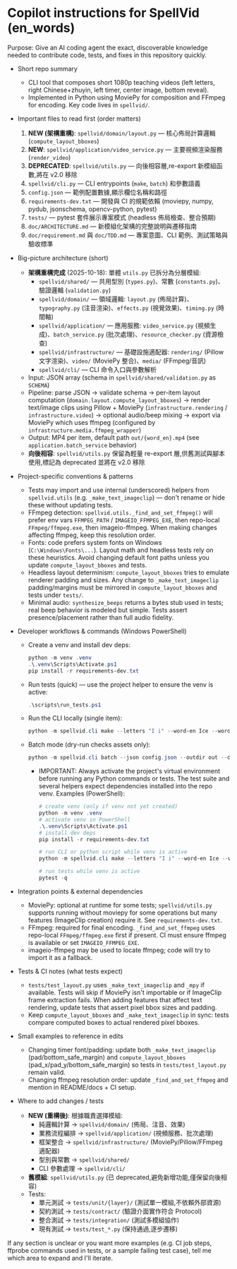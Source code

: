 <!-- .github/copilot-instructions.md -->
# Copilot instructions for SpellVid (en_words)

Purpose: Give an AI coding agent the exact, discoverable knowledge needed to contribute code, tests, and fixes in this repository quickly.

- Short repo summary
  - CLI tool that composes short 1080p teaching videos (left letters, right Chinese+zhuyin, left timer, center image, bottom reveal).
  - Implemented in Python using MoviePy for composition and FFmpeg for encoding. Key code lives in `spellvid/`.

- Important files to read first (order matters)
  1. **NEW (架構重構)**: `spellvid/domain/layout.py` — 核心佈局計算邏輯 (`compute_layout_bboxes`)
  2. **NEW**: `spellvid/application/video_service.py` — 主要視頻渲染服務 (`render_video`)
  3. **DEPRECATED**: `spellvid/utils.py` — 向後相容層,re-export 新模組函數,將在 v2.0 移除
  4. `spellvid/cli.py` — CLI entrypoints (`make`, `batch`) 和參數語義
  5. `config.json` — 範例配置數據,顯示欄位名稱和路徑
  6. `requirements-dev.txt` — 開發與 CI 的規範依賴 (moviepy, numpy, pydub, jsonschema, opencv-python, pytest)
  7. `tests/` — pytest 套件展示專案模式 (headless 佈局檢查、整合預期)
  8. `doc/ARCHITECTURE.md` — 新模組化架構的完整說明與遷移指南
  9. `doc/requirement.md` 與 `doc/TDD.md` — 專案意圖、CLI 範例、測試策略與驗收標準

- Big-picture architecture (short)
  - **架構重構完成** (2025-10-18): 單體 `utils.py` 已拆分為分層模組:
    - `spellvid/shared/` — 共用型別 (`types.py`)、常數 (`constants.py`)、驗證邏輯 (`validation.py`)
    - `spellvid/domain/` — 領域邏輯: `layout.py` (佈局計算)、`typography.py` (注音渲染)、`effects.py` (視覺效果)、`timing.py` (時間軸)
    - `spellvid/application/` — 應用服務: `video_service.py` (視頻生成)、`batch_service.py` (批次處理)、`resource_checker.py` (資源檢查)
    - `spellvid/infrastructure/` — 基礎設施適配器: `rendering/` (Pillow 文字渲染)、`video/` (MoviePy 整合)、`media/` (FFmpeg/音訊)
    - `spellvid/cli/` — CLI 命令入口與參數解析
  - Input: JSON array (schema in `spellvid/shared/validation.py` as `SCHEMA`)
  - Pipeline: parse JSON → validate schema → per-item layout computation (`domain.layout.compute_layout_bboxes`) → render text/image clips using Pillow + MoviePy (`infrastructure.rendering` / `infrastructure.video`) → optional audio/beep mixing → export via MoviePy which uses ffmpeg (configured by `infrastructure.media.ffmpeg_wrapper`)
  - Output: MP4 per item, default path `out/{word_en}.mp4` (see `application.batch_service` behavior)
  - **向後相容**: `spellvid/utils.py` 保留為輕量 re-export 層,供舊測試與腳本使用,標記為 deprecated 並將在 v2.0 移除

- Project-specific conventions & patterns
  - Tests may import and use internal (underscored) helpers from `spellvid.utils` (e.g. `_make_text_imageclip`) — don't rename or hide these without updating tests.
  - FFmpeg detection: `spellvid.utils._find_and_set_ffmpeg()` will prefer env vars `FFMPEG_PATH` / `IMAGEIO_FFMPEG_EXE`, then repo-local `FFmpeg/ffmpeg.exe`, then imageio-ffmpeg. When making changes affecting ffmpeg, keep this resolution order.
  - Fonts: code prefers system fonts on Windows (`C:\Windows\Fonts\...`). Layout math and headless tests rely on these heuristics. Avoid changing default font paths unless you update `compute_layout_bboxes` and tests.
  - Headless layout determinism: `compute_layout_bboxes` tries to emulate renderer padding and sizes. Any change to `_make_text_imageclip` padding/margins must be mirrored in `compute_layout_bboxes` and tests under `tests/`.
  - Minimal audio: `synthesize_beeps` returns a bytes stub used in tests; real beep behavior is modeled but simple. Tests assert presence/placement rather than full audio fidelity.

- Developer workflows & commands (Windows PowerShell)
  - Create a venv and install dev deps:

    ```powershell
    python -m venv .venv
    .\.venv\Scripts\Activate.ps1
    pip install -r requirements-dev.txt
    ```

  - Run tests (quick) — use the project helper to ensure the venv is active:

    ```powershell
    .\scripts\run_tests.ps1
    ```

  - Run the CLI locally (single item):

    ```powershell
    python -m spellvid.cli make --letters "I i" --word-en Ice --word-zh 冰 --image assets/ice.png --music assets/ice.mp3 --out out/Ice.mp4 --dry-run
    ```

  - Batch mode (dry-run checks assets only):

    ```powershell
    python -m spellvid.cli batch --json config.json --outdir out --dry-run
    ```

    - IMPORTANT: Always activate the project's virtual environment before running any Python commands or tests.
      The test suite and several helpers expect dependencies installed into the repo venv. Examples (PowerShell):

      ```powershell
      # create venv (only if venv not yet created)
      python -m venv .venv
      # activate venv in PowerShell
      .\.venv\Scripts\Activate.ps1
      # install dev deps
      pip install -r requirements-dev.txt

      # run CLI or python script while venv is active
      python -m spellvid.cli make --letters "I i" --word-en Ice --word-zh 冰 --image assets/ice.png --music assets/ice.mp3 --dry-run

      # run tests while venv is active
      pytest -q
      ```

- Integration points & external dependencies
  - MoviePy: optional at runtime for some tests; `spellvid/utils.py` supports running without moviepy for some operations but many features (ImageClip creation) require it. See `requirements-dev.txt`.
  - FFmpeg: required for final encoding. `_find_and_set_ffmpeg` uses repo-local `FFmpeg/ffmpeg.exe` first if present. CI must ensure ffmpeg is available or set `IMAGEIO_FFMPEG_EXE`.
  - imageio-ffmpeg may be used to locate ffmpeg; code will try to import it as a fallback.

- Tests & CI notes (what tests expect)
  - `tests/test_layout.py` uses `_make_text_imageclip` and `_mpy` if available. Tests will skip if MoviePy isn't importable or if ImageClip frame extraction fails. When adding features that affect text rendering, update tests that assert pixel bbox sizes and padding.
  - Keep `compute_layout_bboxes` and `_make_text_imageclip` in sync: tests compare computed boxes to actual rendered pixel bboxes.

- Small examples to reference in edits
  - Changing timer font/padding: update both `_make_text_imageclip` (pad/bottom_safe_margin) and `compute_layout_bboxes` (pad_x/pad_y/bottom_safe_margin) so tests in `tests/test_layout.py` remain valid.
  - Changing ffmpeg resolution order: update `_find_and_set_ffmpeg` and mention in README/docs + CI setup.

- Where to add changes / tests
  - **NEW (重構後)**: 根據職責選擇模組:
    - 純邏輯計算 → `spellvid/domain/` (佈局、注音、效果)
    - 業務流程編排 → `spellvid/application/` (視頻服務、批次處理)
    - 框架整合 → `spellvid/infrastructure/` (MoviePy/Pillow/FFmpeg 適配器)
    - 型別與常數 → `spellvid/shared/`
    - CLI 參數處理 → `spellvid/cli/`
  - **舊模組**: `spellvid/utils.py` (已 deprecated,避免新增功能,僅保留向後相容)
  - Tests: 
    - 單元測試 → `tests/unit/{layer}/` (測試單一模組,不依賴外部資源)
    - 契約測試 → `tests/contract/` (驗證介面實作符合 Protocol)
    - 整合測試 → `tests/integration/` (測試多模組協作)
    - 現有測試 → `tests/test_*.py` (保持通過,逐步遷移)

If any section is unclear or you want more examples (e.g. CI job steps, ffprobe commands used in tests, or a sample failing test case), tell me which area to expand and I'll iterate.
